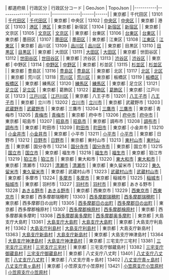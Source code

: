| 都道府県 | 行政区分 | 行政区分コード | GeoJson | TopoJson |
|-----------|--------------|--------- |--------------|------|------|
| 東京都 | 千代田区 | 13101 | [千代田区](/geojson/cities/13/13101.json) | [千代田区](/topojson/cities/13/13101.topojson) |
| 東京都 | 中央区 | 13102 | [中央区](/geojson/cities/13/13102.json) | [中央区](/topojson/cities/13/13102.topojson) |
| 東京都 | 港区 | 13103 | [港区](/geojson/cities/13/13103.json) | [港区](/topojson/cities/13/13103.topojson) |
| 東京都 | 新宿区 | 13104 | [新宿区](/geojson/cities/13/13104.json) | [新宿区](/topojson/cities/13/13104.topojson) |
| 東京都 | 文京区 | 13105 | [文京区](/geojson/cities/13/13105.json) | [文京区](/topojson/cities/13/13105.topojson) |
| 東京都 | 台東区 | 13106 | [台東区](/geojson/cities/13/13106.json) | [台東区](/topojson/cities/13/13106.topojson) |
| 東京都 | 墨田区 | 13107 | [墨田区](/geojson/cities/13/13107.json) | [墨田区](/topojson/cities/13/13107.topojson) |
| 東京都 | 江東区 | 13108 | [江東区](/geojson/cities/13/13108.json) | [江東区](/topojson/cities/13/13108.topojson) |
| 東京都 | 品川区 | 13109 | [品川区](/geojson/cities/13/13109.json) | [品川区](/topojson/cities/13/13109.topojson) |
| 東京都 | 目黒区 | 13110 | [目黒区](/geojson/cities/13/13110.json) | [目黒区](/topojson/cities/13/13110.topojson) |
| 東京都 | 大田区 | 13111 | [大田区](/geojson/cities/13/13111.json) | [大田区](/topojson/cities/13/13111.topojson) |
| 東京都 | 世田谷区 | 13112 | [世田谷区](/geojson/cities/13/13112.json) | [世田谷区](/topojson/cities/13/13112.topojson) |
| 東京都 | 渋谷区 | 13113 | [渋谷区](/geojson/cities/13/13113.json) | [渋谷区](/topojson/cities/13/13113.topojson) |
| 東京都 | 中野区 | 13114 | [中野区](/geojson/cities/13/13114.json) | [中野区](/topojson/cities/13/13114.topojson) |
| 東京都 | 杉並区 | 13115 | [杉並区](/geojson/cities/13/13115.json) | [杉並区](/topojson/cities/13/13115.topojson) |
| 東京都 | 豊島区 | 13116 | [豊島区](/geojson/cities/13/13116.json) | [豊島区](/topojson/cities/13/13116.topojson) |
| 東京都 | 北区 | 13117 | [北区](/geojson/cities/13/13117.json) | [北区](/topojson/cities/13/13117.topojson) |
| 東京都 | 荒川区 | 13118 | [荒川区](/geojson/cities/13/13118.json) | [荒川区](/topojson/cities/13/13118.topojson) |
| 東京都 | 板橋区 | 13119 | [板橋区](/geojson/cities/13/13119.json) | [板橋区](/topojson/cities/13/13119.topojson) |
| 東京都 | 練馬区 | 13120 | [練馬区](/geojson/cities/13/13120.json) | [練馬区](/topojson/cities/13/13120.topojson) |
| 東京都 | 足立区 | 13121 | [足立区](/geojson/cities/13/13121.json) | [足立区](/topojson/cities/13/13121.topojson) |
| 東京都 | 葛飾区 | 13122 | [葛飾区](/geojson/cities/13/13122.json) | [葛飾区](/topojson/cities/13/13122.topojson) |
| 東京都 | 江戸川区 | 13123 | [江戸川区](/geojson/cities/13/13123.json) | [江戸川区](/topojson/cities/13/13123.topojson) |
| 東京都 | 八王子市 | 13201 | [八王子市](/geojson/cities/13/13201.json) | [八王子市](/topojson/cities/13/13201.topojson) |
| 東京都 | 立川市 | 13202 | [立川市](/geojson/cities/13/13202.json) | [立川市](/topojson/cities/13/13202.topojson) |
| 東京都 | 武蔵野市 | 13203 | [武蔵野市](/geojson/cities/13/13203.json) | [武蔵野市](/topojson/cities/13/13203.topojson) |
| 東京都 | 三鷹市 | 13204 | [三鷹市](/geojson/cities/13/13204.json) | [三鷹市](/topojson/cities/13/13204.topojson) |
| 東京都 | 青梅市 | 13205 | [青梅市](/geojson/cities/13/13205.json) | [青梅市](/topojson/cities/13/13205.topojson) |
| 東京都 | 府中市 | 13206 | [府中市](/geojson/cities/13/13206.json) | [府中市](/topojson/cities/13/13206.topojson) |
| 東京都 | 昭島市 | 13207 | [昭島市](/geojson/cities/13/13207.json) | [昭島市](/topojson/cities/13/13207.topojson) |
| 東京都 | 調布市 | 13208 | [調布市](/geojson/cities/13/13208.json) | [調布市](/topojson/cities/13/13208.topojson) |
| 東京都 | 町田市 | 13209 | [町田市](/geojson/cities/13/13209.json) | [町田市](/topojson/cities/13/13209.topojson) |
| 東京都 | 小金井市 | 13210 | [小金井市](/geojson/cities/13/13210.json) | [小金井市](/topojson/cities/13/13210.topojson) |
| 東京都 | 小平市 | 13211 | [小平市](/geojson/cities/13/13211.json) | [小平市](/topojson/cities/13/13211.topojson) |
| 東京都 | 日野市 | 13212 | [日野市](/geojson/cities/13/13212.json) | [日野市](/topojson/cities/13/13212.topojson) |
| 東京都 | 東村山市 | 13213 | [東村山市](/geojson/cities/13/13213.json) | [東村山市](/topojson/cities/13/13213.topojson) |
| 東京都 | 国分寺市 | 13214 | [国分寺市](/geojson/cities/13/13214.json) | [国分寺市](/topojson/cities/13/13214.topojson) |
| 東京都 | 国立市 | 13215 | [国立市](/geojson/cities/13/13215.json) | [国立市](/topojson/cities/13/13215.topojson) |
| 東京都 | 福生市 | 13218 | [福生市](/geojson/cities/13/13218.json) | [福生市](/topojson/cities/13/13218.topojson) |
| 東京都 | 狛江市 | 13219 | [狛江市](/geojson/cities/13/13219.json) | [狛江市](/topojson/cities/13/13219.topojson) |
| 東京都 | 東大和市 | 13220 | [東大和市](/geojson/cities/13/13220.json) | [東大和市](/topojson/cities/13/13220.topojson) |
| 東京都 | 清瀬市 | 13221 | [清瀬市](/geojson/cities/13/13221.json) | [清瀬市](/topojson/cities/13/13221.topojson) |
| 東京都 | 東久留米市 | 13222 | [東久留米市](/geojson/cities/13/13222.json) | [東久留米市](/topojson/cities/13/13222.topojson) |
| 東京都 | 武蔵村山市 | 13223 | [武蔵村山市](/geojson/cities/13/13223.json) | [武蔵村山市](/topojson/cities/13/13223.topojson) |
| 東京都 | 多摩市 | 13224 | [多摩市](/geojson/cities/13/13224.json) | [多摩市](/topojson/cities/13/13224.topojson) |
| 東京都 | 稲城市 | 13225 | [稲城市](/geojson/cities/13/13225.json) | [稲城市](/topojson/cities/13/13225.topojson) |
| 東京都 | 羽村市 | 13227 | [羽村市](/geojson/cities/13/13227.json) | [羽村市](/topojson/cities/13/13227.topojson) |
| 東京都 | あきる野市 | 13228 | [あきる野市](/geojson/cities/13/13228.json) | [あきる野市](/topojson/cities/13/13228.topojson) |
| 東京都 | 西東京市 | 13229 | [西東京市](/geojson/cities/13/13229.json) | [西東京市](/topojson/cities/13/13229.topojson) |
| 東京都 | 西多摩郡瑞穂町 | 13303 | [西多摩郡瑞穂町](/geojson/cities/13/13303.json) | [西多摩郡瑞穂町](/topojson/cities/13/13303.topojson) |
| 東京都 | 西多摩郡日の出町 | 13305 | [西多摩郡日の出町](/geojson/cities/13/13305.json) | [西多摩郡日の出町](/topojson/cities/13/13305.topojson) |
| 東京都 | 西多摩郡檜原村 | 13307 | [西多摩郡檜原村](/geojson/cities/13/13307.json) | [西多摩郡檜原村](/topojson/cities/13/13307.topojson) |
| 東京都 | 西多摩郡奥多摩町 | 13308 | [西多摩郡奥多摩町](/geojson/cities/13/13308.json) | [西多摩郡奥多摩町](/topojson/cities/13/13308.topojson) |
| 東京都 | 大島支庁大島町 | 13361 | [大島支庁大島町](/geojson/cities/13/13361.json) | [大島支庁大島町](/topojson/cities/13/13361.topojson) |
| 東京都 | 大島支庁利島村 | 13362 | [大島支庁利島村](/geojson/cities/13/13362.json) | [大島支庁利島村](/topojson/cities/13/13362.topojson) |
| 東京都 | 大島支庁新島村 | 13363 | [大島支庁新島村](/geojson/cities/13/13363.json) | [大島支庁新島村](/topojson/cities/13/13363.topojson) |
| 東京都 | 大島支庁神津島村 | 13364 | [大島支庁神津島村](/geojson/cities/13/13364.json) | [大島支庁神津島村](/topojson/cities/13/13364.topojson) |
| 東京都 | 三宅支庁三宅村 | 13381 | [三宅支庁三宅村](/geojson/cities/13/13381.json) | [三宅支庁三宅村](/topojson/cities/13/13381.topojson) |
| 東京都 | 三宅支庁御蔵島村 | 13382 | [三宅支庁御蔵島村](/geojson/cities/13/13382.json) | [三宅支庁御蔵島村](/topojson/cities/13/13382.topojson) |
| 東京都 | 八丈支庁八丈町 | 13401 | [八丈支庁八丈町](/geojson/cities/13/13401.json) | [八丈支庁八丈町](/topojson/cities/13/13401.topojson) |
| 東京都 | 八丈支庁青ヶ島村 | 13402 | [八丈支庁青ヶ島村](/geojson/cities/13/13402.json) | [八丈支庁青ヶ島村](/topojson/cities/13/13402.topojson) |
| 東京都 | 小笠原支庁小笠原村 | 13421 | [小笠原支庁小笠原村](/geojson/cities/13/13421.json) | [小笠原支庁小笠原村](/topojson/cities/13/13421.topojson) |
